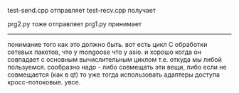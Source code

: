 test-send.cpp отправляет
test-recv.cpp получает

prg2.py тоже отправляет
prg1.py принимает

-----
понимание того как это должно быть.
вот есть цикл C обработки сетевых пакетов, что у mongoose что у asio.
и хорошо когда он совпадает с основным  вычислительным циклом т.е. откуда мы либой пользуемся.
сообразно надо - либо совмещать эти вещи, либо если не совмещается (как в qt) то уже тогда использовать адаптеры доступа кросс-потоковые. увсе.